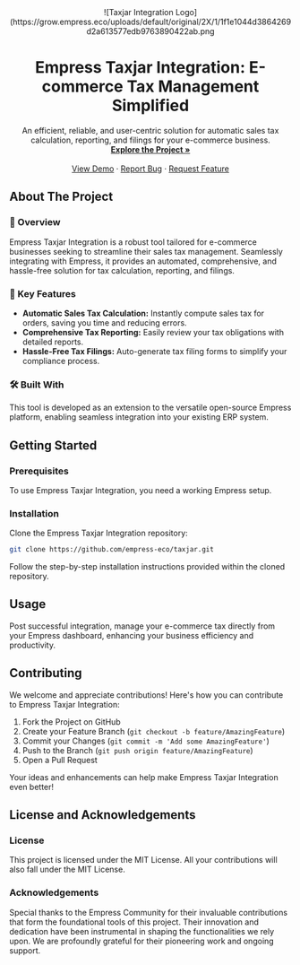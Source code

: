 <div align="center">
  ![Taxjar Integration Logo](https://grow.empress.eco/uploads/default/original/2X/1/1f1e1044d3864269d2a613577edb9763890422ab.png
  <h1 align="center">Empress Taxjar Integration: E-commerce Tax Management Simplified</h1>
  <p align="center">
    An efficient, reliable, and user-centric solution for automatic sales tax calculation, reporting, and filings for your e-commerce business.
    <br />
    <a href="https://empress.eco/"><strong>Explore the Project »</strong></a>
    <br />
    <br />
    <a href="https://grow.empress.eco/">View Demo</a>
    ·
    <a href="https://github.com/empress-eco/taxjar/issues">Report Bug</a>
    ·
    <a href="https://github.com/empress-eco/taxjar/issues">Request Feature</a>
  </p>
</div>

## About The Project

### 📖 Overview
Empress Taxjar Integration is a robust tool tailored for e-commerce businesses seeking to streamline their sales tax management. Seamlessly integrating with Empress, it provides an automated, comprehensive, and hassle-free solution for tax calculation, reporting, and filings.

### 🌟 Key Features
- **Automatic Sales Tax Calculation:** Instantly compute sales tax for orders, saving you time and reducing errors.
- **Comprehensive Tax Reporting:** Easily review your tax obligations with detailed reports.
- **Hassle-Free Tax Filings:** Auto-generate tax filing forms to simplify your compliance process.

### 🛠 Built With
This tool is developed as an extension to the versatile open-source Empress platform, enabling seamless integration into your existing ERP system.

## Getting Started

### Prerequisites
To use Empress Taxjar Integration, you need a working Empress setup.

### Installation
Clone the Empress Taxjar Integration repository:
```sh
git clone https://github.com/empress-eco/taxjar.git
```
Follow the step-by-step installation instructions provided within the cloned repository.

## Usage
Post successful integration, manage your e-commerce tax directly from your Empress dashboard, enhancing your business efficiency and productivity.

## Contributing
We welcome and appreciate contributions! Here's how you can contribute to Empress Taxjar Integration:

1. Fork the Project on GitHub
2. Create your Feature Branch (`git checkout -b feature/AmazingFeature`)
3. Commit your Changes (`git commit -m 'Add some AmazingFeature'`)
4. Push to the Branch (`git push origin feature/AmazingFeature`)
5. Open a Pull Request

Your ideas and enhancements can help make Empress Taxjar Integration even better!

## License and Acknowledgements

### License
This project is licensed under the MIT License. All your contributions will also fall under the MIT License.

### Acknowledgements
Special thanks to the Empress Community for their invaluable contributions that form the foundational tools of this project. Their innovation and dedication have been instrumental in shaping the functionalities we rely upon. We are profoundly grateful for their pioneering work and ongoing support.

<!-- MARKDOWN LINKS & IMAGES -->
```
